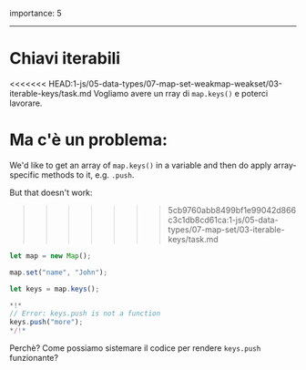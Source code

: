 importance: 5

---

# Chiavi iterabili

<<<<<<< HEAD:1-js/05-data-types/07-map-set-weakmap-weakset/03-iterable-keys/task.md
Vogliamo avere un rray di `map.keys()` e poterci lavorare.

Ma c'è un problema:
=======
We'd like to get an array of `map.keys()` in a variable and then do apply array-specific methods to it, e.g. `.push`.

But that doesn't work:
>>>>>>> 5cb9760abb8499bf1e99042d866c3c1db8cd61ca:1-js/05-data-types/07-map-set/03-iterable-keys/task.md

```js run
let map = new Map();

map.set("name", "John");

let keys = map.keys();

*!*
// Error: keys.push is not a function
keys.push("more");
*/!*
```

Perchè? Come possiamo sistemare il codice per rendere `keys.push` funzionante?
